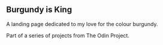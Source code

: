 ## Burgundy is King
A landing page dedicated to my love for the colour burgundy.

Part of a series of projects from The Odin Project.